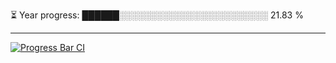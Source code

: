 
⏳ Year progress: ██████░░░░░░░░░░░░░░░░░░░░░░░░ 21.83 %

---

[![Progress Bar CI](https://github.com/thatoranzhevyy/thatoranzhevyy/actions/workflows/node.js.yml/badge.svg)](https://github.com/thatoranzhevyy/thatoranzhevyy/actions/workflows/node.js.yml)

